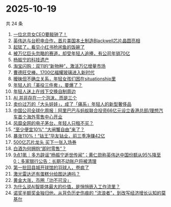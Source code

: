 # 2025-10-19

共 24 条

<!-- BEGIN 36KR -->
<!-- 最后更新时间 2025-10-19 14:13:07 +0800 -->
1. [一位北京女CEO要敲钟了！](https://36kr.com/p/3514451621075848)
1. [英伟达与台积电合作，首片美国本土制造Blackwell芯片晶圆亮相](https://36kr.com/p/3514429338426503)
1. [起猛了，看见小红书抢闲鱼的饭碗了](https://36kr.com/p/3514290006186883)
1. [被万亿巨头忽略的赛道，却受年轻人追捧，有公司年销70亿](https://36kr.com/p/3514727191207047)
1. [杨振宁的科技遗产](https://36kr.com/p/3514580196202882)
1. [淘宝闪购：双11的“新物种”，激活万亿增量市场](https://36kr.com/p/3514480606075780)
1. [曹德旺交棒，1700亿福耀玻璃进入新时代](https://36kr.com/p/3514379783166084)
1. [暧昧但不确立关系，年轻女孩们困在situationship里](https://36kr.com/p/3512964102970499)
1. [年轻人的「美役三件套」，要爆了？](https://36kr.com/p/3515532050848642)
1. [年轻人迷上在线下交换自制周边](https://36kr.com/p/3514829566990465)
1. [AI 并非存在一个泡沫，而是三个](https://36kr.com/p/3477998551423360)
1. [卖价过万的「大头娃娃」，成了「痛系」年轻人的新型奢侈品](https://36kr.com/p/3512963909246089)
1. [中国公司全球化周报｜阿里巴巴与蚂蚁联合投资66亿元设立香港总部/理想汽车首个海外零售中心开业](https://36kr.com/p/3515566675975040)
1. [风靡全网的电子茅台，年轻人只租不买？](https://36kr.com/p/3514283432516481)
1. [“至少便宜10%” “大闸蟹自由”来了？](https://36kr.com/p/3514209326767236)
1. [暴涨110%！“钴王”华友钴业，前三季净赚42亿](https://36kr.com/p/3514045360314502)
1. [500亿芯片龙头 买下一张入场券](https://36kr.com/p/3514116401798279)
1. [白酒为何拥抱“即时零售”？](https://36kr.com/p/3514029038983552)
1. [9点1氪｜多方辟谣“杨振宁逝世传闻”；黄仁勋称英伟达中国份额从95%降至0；多家银行公告：长期不动账户将被清理](https://36kr.com/p/3513989560523908)
1. [第一批回县城开球馆的羽球人，卷疯了](https://36kr.com/p/3512961349786754)
1. [激光雷达还有蛋糕分给图达通吗？](https://36kr.com/p/3514017849678723)
1. [黄金大涨，币圈「功不可没」](https://36kr.com/p/3514014449523840)
1. [为什么说AI智能体最大的价值，是悄悄嵌入工作流里？](https://36kr.com/p/3494948233632902)
1. [诺奖半额奖金独归他，从背负历史伤痕的 "流浪者"，到改写经济增长认知的莫基尔](https://36kr.com/p/3512980873042818)
<!-- END 36KR -->